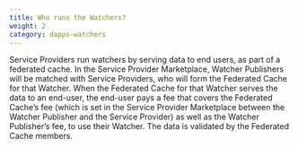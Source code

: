```yaml
---
title: Who runs the Watchers?
weight: 2
category: dapps-watchers
---
```


Service Providers run watchers by serving data to end users, as part of a federated cache. In the Service Provider Marketplace, Watcher Publishers will be matched with Service Providers, who will form the Federated Cache for that Watcher. When the Federated Cache for that Watcher serves the data to an end-user, the end-user pays a fee that covers the Federated Cache’s fee (which is set in the Service Provider Marketplace between the Watcher Publisher and the Service Provider) as well as the Watcher Publisher’s fee, to use their Watcher. The data is validated by the Federated Cache members. 
